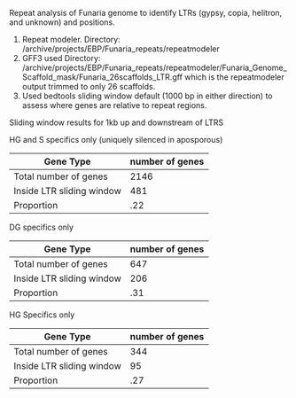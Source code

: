 Repeat analysis of Funaria genome to identify LTRs (gypsy, copia, helitron, and unknown) and positions. 

1) Repeat modeler. Directory: /archive/projects/EBP/Funaria_repeats/repeatmodeler
2) GFF3 used Directory: /archive/projects/EBP/Funaria_repeats/repeatmodeler/Funaria_Genome_Scaffold_mask/Funaria_26scaffolds_LTR.gff which is the repeatmodeler output trimmed to only 26 scaffolds. 
3) Used bedtools sliding window default (1000 bp in either direction) to assess where genes are relative to repeat regions. 

Sliding window results for 1kb up and downstream of LTRS

HG and S specifics only (uniquely silenced in aposporous)

| Gene Type | number of genes |
| ----- | ----- |
| Total number of genes | 2146 |
| Inside LTR sliding window | 481 |
| Proportion | .22 |

DG specifics only

| Gene Type | number of genes |
| ----- | ----- |
| Total number of genes | 647 |
| Inside LTR sliding window | 206 |
| Proportion | .31 |

HG Specifics only

| Gene Type | number of genes |
| ----- | ----- |
| Total number of genes | 344 |
| Inside LTR sliding window | 95  |
| Proportion | .27 |



